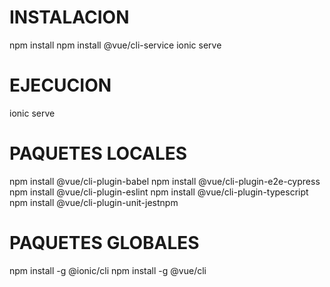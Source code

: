 # INSTALACION
npm install
npm install @vue/cli-service
ionic serve

# EJECUCION
ionic serve

# PAQUETES LOCALES
npm install @vue/cli-plugin-babel
npm install @vue/cli-plugin-e2e-cypress
npm install @vue/cli-plugin-eslint
npm install @vue/cli-plugin-typescript
npm install @vue/cli-plugin-unit-jestnpm

# PAQUETES GLOBALES
npm install -g @ionic/cli
npm install -g @vue/cli